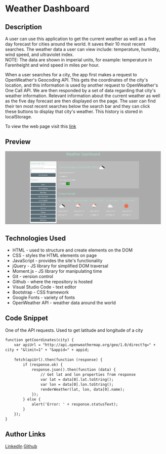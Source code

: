 # Weather Dashboard

## Description
A user can use this application to get the current weather as well as a five day forecast for cities around the world. It saves their 10 most recent searches. The weather data a user can view include: temperature, humidity, wind speed, and ultraviolet index.  
NOTE: The data are shown in imperial units, for example: temperature in Farenheight and wind speed in miles per hour.

When a user searches for a city, the app first makes a request to OpenWeather's Geocoding API. This gets the coordinates of the city's location, and this information is used by another request to OpenWeather's One Call API. We are then responded by a set of data regarding that city's weather information. Relevant information about the current weather as well as the five day forecast are then displayed on the page. The user can find their ten most recent searches below the search bar and they can click these buttons to display that city's weather. This history is stored in localStorage. 

To view the web page visit this [link](https://mushymane.github.io/weather-dashboard/)

## Preview
![alt page](assets/preview.png)

## Technologies Used
- HTML - used to structure and create elements on the DOM
- CSS - styles the HTML elements on page
- JavaScript - provides the site's functionality
- jQuery - JS library for simplified DOM traversal
- Moment.js - JS library for manipulating time
- Git - version control
- Github - where the repository is hosted
- Visual Studio Code - text editor
- Bootstrap - CSS framework
- Google Fonts - variety of fonts
- OpenWeather API - weather data around the world

## Code Snippet
One of the API requests. Used to get latitude and longitude of a city
```
function getCoordinates(city) {
    var apiUrl = "http://api.openweathermap.org/geo/1.0/direct?q=" + city + "&limit=1" + "&appid=" + appid;

    fetch(apiUrl).then(function (response) {
        if (response.ok) {
            response.json().then(function (data) {
                // Get lat and lon properties from response
                var lat = data[0].lat.toString();
                var lon = data[0].lon.toString();
                renderWeather(lat, lon, data[0].name);
            });
        } else {
            alert('Error: ' + response.statusText);
        }
    });
}
```

## Author Links
[LinkedIn](https://www.linkedin.com/in/luigilantin/)
[Github](https://github.com/mushymane)
